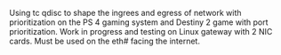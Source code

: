 Using tc qdisc to shape the ingrees and egress of network with prioritization on the PS 4 gaming system and Destiny 2 game with port prioritization.
Work in progress and testing on Linux gateway with 2 NIC cards. Must be used on the eth# facing the internet.
